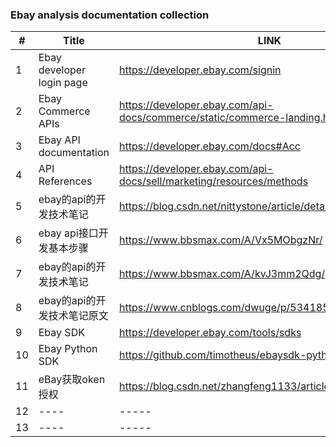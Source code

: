 ### Ebay analysis documentation collection

|#| Title | LINK |
|---|----|-----|
|1|Ebay developer login page|https://developer.ebay.com/signin|
|2|Ebay Commerce APIs|https://developer.ebay.com/api-docs/commerce/static/commerce-landing.html|
|3|Ebay API documentation|https://developer.ebay.com/docs#Acc|
|4|API References|https://developer.ebay.com/api-docs/sell/marketing/resources/methods|
|5|ebay的api的开发技术笔记|https://blog.csdn.net/nittystone/article/details/38688535|
|6|ebay api接口开发基本步骤|https://www.bbsmax.com/A/Vx5MObgzNr/|
|7|ebay的api的开发技术笔记|https://www.bbsmax.com/A/kvJ3mm2Qdg/|
|8|ebay的api的开发技术笔记原文|https://www.cnblogs.com/dwuge/p/5341851.html|
|9|Ebay SDK|https://developer.ebay.com/tools/sdks|
|10|Ebay Python SDK|https://github.com/timotheus/ebaysdk-python|
|11|eBay获取oken授权|https://blog.csdn.net/zhangfeng1133/article/details/80791295|
|12|----|-----|
|13|----|-----|